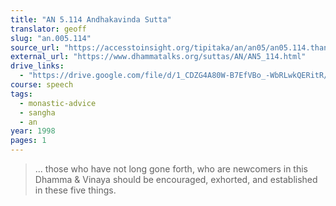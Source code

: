 ```yaml
---
title: "AN 5.114 Andhakavinda Sutta"
translator: geoff
slug: "an.005.114"
source_url: "https://accesstoinsight.org/tipitaka/an/an05/an05.114.than.html"
external_url: "https://www.dhammatalks.org/suttas/AN/AN5_114.html"
drive_links:
  - "https://drive.google.com/file/d/1_CDZG4A80W-B7EfVBo_-WbRLwkQERitR/view?usp=drivesdk"
course: speech
tags:
  - monastic-advice
  - sangha
  - an
year: 1998
pages: 1
---
```


> ... those who have not long gone forth, who are newcomers in this Dhamma & Vinaya should be encouraged, exhorted, and established in these five things.

<!---->

